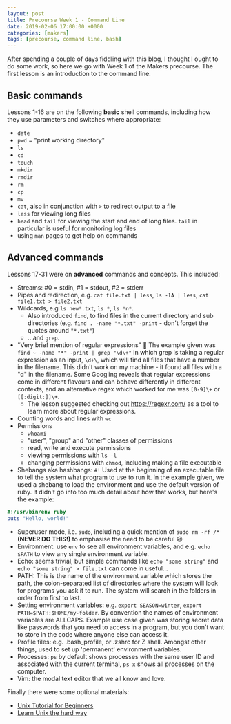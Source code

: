 ```yaml
---
layout: post
title: Precourse Week 1 - Command Line
date: 2019-02-06 17:00:00 +0000
categories: [makers]
tags: [precourse, command line, bash]
---
```

After spending a couple of days fiddling with this blog, I thought I ought to do
some work, so here we go with Week 1 of the Makers precourse. The first lesson is an
introduction to the command line.

## Basic commands

Lessons 1-16 are on the following **basic** shell commands, including how they
use parameters and switches where appropriate:
- `date`
- `pwd` = "print working directory"
- `ls`
- `cd`
- `touch`
- `mkdir`
- `rmdir`
- `rm`
- `cp`
- `mv`
- `cat`, also in conjunction with `>` to redirect output to a file
- `less` for viewing long files
- `head` and `tail` for viewing the start and end of long files. `tail` in
particular is useful for monitoring log files
- using `man` pages to get help on commands

## Advanced commands

Lessons 17-31 were on **advanced** commands and concepts. This included:
- Streams: #0 = stdin, #1 = stdout, #2 = stderr
- Pipes and redirection, e.g. `cat file.txt | less`, `ls -lA | less`, `cat
file1.txt > file2.txt`
- Wildcards, e.g `ls new*.txt`, `ls *`, `ls *n*`.
  - Also introduced `find`, to find files in the current directory and sub
  directories (e.g. `find . -name "*.txt" -print` - don't forget the quotes
  around `"*.txt"`)
  - ...and `grep`. 
- "Very brief mention of regular expressions" 😬 The example given was
`find ~ -name "*" -print | grep "\d\+"` in which grep is taking a regular
expression as an input, `\d+\`, which will find all files that have a number in
the filename. This didn't work on my machine - it found all files with a "d" in
the filename. Some Googling reveals that regular expressions come in different
flavours and can behave differently in different contexts, and an alternative
regex which worked for me was `[0-9]\+` or
`[[:digit:]]\+`.
  - The lesson suggested checking out <https://regexr.com/> as a tool to learn
  more about regular expressions.
- Counting words and lines with `wc`
- Permissions
  - `whoami`
  - "user", "group" and "other" classes of permissions
  - read, write and execute permissions
  - viewing permissions with `ls -l`
  - changing permissions with `chmod`, including making a file executable
- Shebangs aka hashbangs: `#!` Used at the beginning of an executable file to
tell the system what program to use to run it. In the
example given, we used a shebang to load the environment and use the default
version of ruby. It didn't go into too much detail about how that works, but
here's the example:
```ruby
#!/usr/bin/env ruby
puts "Hello, world!"
```
- Superuser mode, i.e. `sudo`, including a quick mention of `sudo rm -rf /*`
**(NEVER DO THIS!)** to emphasise the need to be careful 😆
- Environment: use `env` to see all environment variables, and e.g. `echo $PATH`
to view any single environment variable.
- Echo: seems trivial, but simple commands like `echo "some string"` and `echo
"some string" > file.txt` can come in useful...
- PATH: This is the name of the environment variable which stores the path, the
colon-separated list
of directories where the system will look for programs you ask it to run. The
system will search in the folders in order from first to last.
- Setting environment variables: e.g. `export SEASON=winter`, `export
PATH=$PATH:$HOME/my-folder`. By convention the names of environment variables
are ALLCAPS. Example use case given was storing secret data like passwords that
you need to access in a program, but you don't want to store in the code where
anyone else can access it.
- Profile files: e.g. .bash\_profile, or .zshrc for Z shell. Amongst other
things, used to set up 'permanent' environment variables.
- Processes: `ps` by default shows processes with the same user ID and
associated with the current terminal, `ps x` shows all processes on the
computer.
- Vim: the modal text editor that we all know and love.

Finally there were some optional materials:
- [Unix Tutorial for Beginners](http://www.ee.surrey.ac.uk/Teaching/Unix/)
- [Learn Unix the hard way](https://learncodethehardway.org/unix/)
